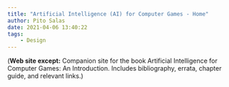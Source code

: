 ```yaml
---
title: "Artificial Intelligence (AI) for Computer Games - Home"
author: Pito Salas
date: 2021-04-06 13:40:22
tags:
    - Design
---
```



(**Web site except:** Companion site for the book Artificial Intelligence for Computer Games: An Introduction. Includes bibliography, errata, chapter guide, and relevant links.) 
